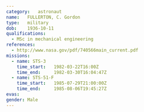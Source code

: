 ```yaml
---
category:	astronaut
name:	FULLERTON, C. Gordon
type:	military
dob:	1936-10-11
qualifications:
  - MSc in mechanical engineering
references:
  - http://www.nasa.gov/pdf/740566main_current.pdf
missions:
  - name: STS-3
    time_start:   1982-03-22T16:00Z
    time_end:     1982-03-30T16:04:47Z
  - name: STS-51-F
    time_start:   1985-07-29T21:00:00Z
    time_end:     1985-08-06T19:45:27Z
evas:
gender:	Male
---
```

